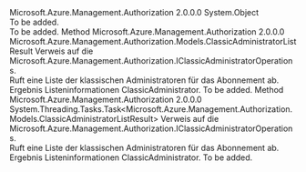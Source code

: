 <Type Name="ClassicAdministratorOperationsExtensions" FullName="Microsoft.Azure.Management.Authorization.ClassicAdministratorOperationsExtensions">
  <TypeSignature Language="C#" Value="public static class ClassicAdministratorOperationsExtensions" />
  <TypeSignature Language="ILAsm" Value=".class public auto ansi abstract sealed beforefieldinit ClassicAdministratorOperationsExtensions extends System.Object" />
  <TypeSignature Language="DocId" Value="T:Microsoft.Azure.Management.Authorization.ClassicAdministratorOperationsExtensions" />
  <TypeSignature Language="VB.NET" Value="Public Module ClassicAdministratorOperationsExtensions" />
  <TypeSignature Language="F#" Value="type ClassicAdministratorOperationsExtensions = class" />
  <AssemblyInfo>
    <AssemblyName>Microsoft.Azure.Management.Authorization</AssemblyName>
    <AssemblyVersion>2.0.0.0</AssemblyVersion>
  </AssemblyInfo>
  <Base>
    <BaseTypeName>System.Object</BaseTypeName>
  </Base>
  <Interfaces />
  <Docs>
    <summary>To be added.</summary>
    <remarks>To be added.</remarks>
  </Docs>
  <Members>
    <Member MemberName="List">
      <MemberSignature Language="C#" Value="public static Microsoft.Azure.Management.Authorization.Models.ClassicAdministratorListResult List (this Microsoft.Azure.Management.Authorization.IClassicAdministratorOperations operations);" />
      <MemberSignature Language="ILAsm" Value=".method public static hidebysig class Microsoft.Azure.Management.Authorization.Models.ClassicAdministratorListResult List(class Microsoft.Azure.Management.Authorization.IClassicAdministratorOperations operations) cil managed" />
      <MemberSignature Language="DocId" Value="M:Microsoft.Azure.Management.Authorization.ClassicAdministratorOperationsExtensions.List(Microsoft.Azure.Management.Authorization.IClassicAdministratorOperations)" />
      <MemberSignature Language="VB.NET" Value="&lt;Extension()&gt;&#xA;Public Function List (operations As IClassicAdministratorOperations) As ClassicAdministratorListResult" />
      <MemberSignature Language="F#" Value="static member List : Microsoft.Azure.Management.Authorization.IClassicAdministratorOperations -&gt; Microsoft.Azure.Management.Authorization.Models.ClassicAdministratorListResult" Usage="Microsoft.Azure.Management.Authorization.ClassicAdministratorOperationsExtensions.List operations" />
      <MemberType>Method</MemberType>
      <AssemblyInfo>
        <AssemblyName>Microsoft.Azure.Management.Authorization</AssemblyName>
        <AssemblyVersion>2.0.0.0</AssemblyVersion>
      </AssemblyInfo>
      <ReturnValue>
        <ReturnType>Microsoft.Azure.Management.Authorization.Models.ClassicAdministratorListResult</ReturnType>
      </ReturnValue>
      <Parameters>
        <Parameter Name="operations" Type="Microsoft.Azure.Management.Authorization.IClassicAdministratorOperations" RefType="this" />
      </Parameters>
      <Docs>
        <param name="operations">
            Verweis auf die Microsoft.Azure.Management.Authorization.IClassicAdministratorOperations.
            </param>
        <summary>
            Ruft eine Liste der klassischen Administratoren für das Abonnement ab.
            </summary>
        <returns>
            Ergebnis Listeninformationen ClassicAdministrator.
            </returns>
        <remarks>To be added.</remarks>
      </Docs>
    </Member>
    <Member MemberName="ListAsync">
      <MemberSignature Language="C#" Value="public static System.Threading.Tasks.Task&lt;Microsoft.Azure.Management.Authorization.Models.ClassicAdministratorListResult&gt; ListAsync (this Microsoft.Azure.Management.Authorization.IClassicAdministratorOperations operations);" />
      <MemberSignature Language="ILAsm" Value=".method public static hidebysig class System.Threading.Tasks.Task`1&lt;class Microsoft.Azure.Management.Authorization.Models.ClassicAdministratorListResult&gt; ListAsync(class Microsoft.Azure.Management.Authorization.IClassicAdministratorOperations operations) cil managed" />
      <MemberSignature Language="DocId" Value="M:Microsoft.Azure.Management.Authorization.ClassicAdministratorOperationsExtensions.ListAsync(Microsoft.Azure.Management.Authorization.IClassicAdministratorOperations)" />
      <MemberSignature Language="VB.NET" Value="&lt;Extension()&gt;&#xA;Public Function ListAsync (operations As IClassicAdministratorOperations) As Task(Of ClassicAdministratorListResult)" />
      <MemberSignature Language="F#" Value="static member ListAsync : Microsoft.Azure.Management.Authorization.IClassicAdministratorOperations -&gt; System.Threading.Tasks.Task&lt;Microsoft.Azure.Management.Authorization.Models.ClassicAdministratorListResult&gt;" Usage="Microsoft.Azure.Management.Authorization.ClassicAdministratorOperationsExtensions.ListAsync operations" />
      <MemberType>Method</MemberType>
      <AssemblyInfo>
        <AssemblyName>Microsoft.Azure.Management.Authorization</AssemblyName>
        <AssemblyVersion>2.0.0.0</AssemblyVersion>
      </AssemblyInfo>
      <ReturnValue>
        <ReturnType>System.Threading.Tasks.Task&lt;Microsoft.Azure.Management.Authorization.Models.ClassicAdministratorListResult&gt;</ReturnType>
      </ReturnValue>
      <Parameters>
        <Parameter Name="operations" Type="Microsoft.Azure.Management.Authorization.IClassicAdministratorOperations" RefType="this" />
      </Parameters>
      <Docs>
        <param name="operations">
            Verweis auf die Microsoft.Azure.Management.Authorization.IClassicAdministratorOperations.
            </param>
        <summary>
            Ruft eine Liste der klassischen Administratoren für das Abonnement ab.
            </summary>
        <returns>
            Ergebnis Listeninformationen ClassicAdministrator.
            </returns>
        <remarks>To be added.</remarks>
      </Docs>
    </Member>
  </Members>
</Type>